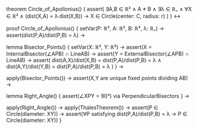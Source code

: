 theorem Circle_of_Apollonius() {
  assert(
    ∃A,B ∈ ℝ² ∧ A ≠ B ∧
    ∃λ ∈ ℝ₊ ∧
    ∀X ∈ ℝ² ∧
    (dist(X,A) = λ·dist(X,B)) →
    X ∈ Circle(center: C, radius: r)
  )
} ↔

proof Circle_of_Apollonius() {
  setVar(P: ℝ², A: ℝ², B: ℝ², λ: ℝ₊) →
  assert(dist(P,A)/dist(P,B) = λ) →
  
  lemma Bisector_Points() {
    setVar(X: ℝ², Y: ℝ²) →
    assert(X = InternalBisector(∠APB) ∩ LineAB) →
    assert(Y = ExternalBisector(∠APB) ∩ LineAB) →
    assert(
      dist(A,X)/dist(X,B) = dist(P,A)/dist(P,B) = λ ∧
      dist(A,Y)/dist(Y,B) = dist(P,A)/dist(P,B) = λ
    )
  } →
  
  apply(Bisector_Points()) →
  assert(X,Y are unique fixed points dividing AB) →
  
  lemma Right_Angle() {
    assert(∠XPY = 90°) via PerpendicularBisectors
  } →
  
  apply(Right_Angle()) →
  apply(ThalesTheorem()) →
  assert(P ∈ Circle(diameter: XY)) →
  assert(∀P satisfying dist(P,A)/dist(P,B) = λ → P ∈ Circle(diameter: XY))
}